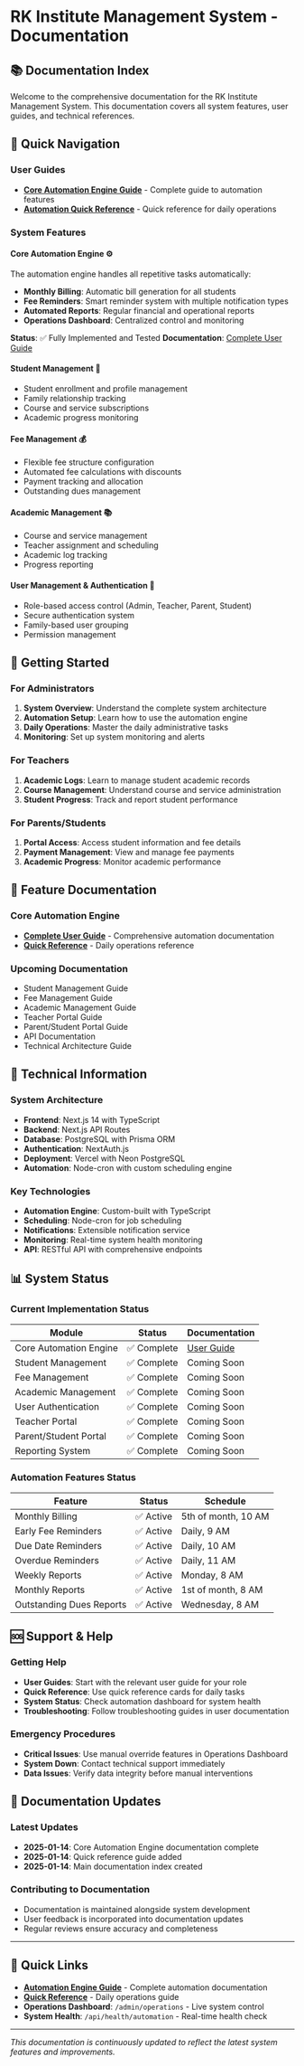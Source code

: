 # RK Institute Management System - Documentation

## 📚 Documentation Index

Welcome to the comprehensive documentation for the RK Institute Management System. This documentation covers all system features, user guides, and technical references.

## 🎯 Quick Navigation

### User Guides

- **[Core Automation Engine Guide](user-guides/automation-engine-guide.md)** - Complete guide to automation features
- **[Automation Quick Reference](user-guides/automation-quick-reference.md)** - Quick reference for daily operations

### System Features

#### Core Automation Engine ⚙️

The automation engine handles all repetitive tasks automatically:

- **Monthly Billing**: Automatic bill generation for all students
- **Fee Reminders**: Smart reminder system with multiple notification types
- **Automated Reports**: Regular financial and operational reports
- **Operations Dashboard**: Centralized control and monitoring

**Status**: ✅ Fully Implemented and Tested
**Documentation**: [Complete User Guide](user-guides/automation-engine-guide.md)

#### Student Management 👥

- Student enrollment and profile management
- Family relationship tracking
- Course and service subscriptions
- Academic progress monitoring

#### Fee Management 💰

- Flexible fee structure configuration
- Automated fee calculations with discounts
- Payment tracking and allocation
- Outstanding dues management

#### Academic Management 📚

- Course and service management
- Teacher assignment and scheduling
- Academic log tracking
- Progress reporting

#### User Management & Authentication 🔐

- Role-based access control (Admin, Teacher, Parent, Student)
- Secure authentication system
- Family-based user grouping
- Permission management

## 🚀 Getting Started

### For Administrators

1. **System Overview**: Understand the complete system architecture
2. **Automation Setup**: Learn how to use the automation engine
3. **Daily Operations**: Master the daily administrative tasks
4. **Monitoring**: Set up system monitoring and alerts

### For Teachers

1. **Academic Logs**: Learn to manage student academic records
2. **Course Management**: Understand course and service administration
3. **Student Progress**: Track and report student performance

### For Parents/Students

1. **Portal Access**: Access student information and fee details
2. **Payment Management**: View and manage fee payments
3. **Academic Progress**: Monitor academic performance

## 📖 Feature Documentation

### Core Automation Engine

- **[Complete User Guide](user-guides/automation-engine-guide.md)** - Comprehensive automation documentation
- **[Quick Reference](user-guides/automation-quick-reference.md)** - Daily operations reference

### Upcoming Documentation

- Student Management Guide
- Fee Management Guide
- Academic Management Guide
- Teacher Portal Guide
- Parent/Student Portal Guide
- API Documentation
- Technical Architecture Guide

## 🔧 Technical Information

### System Architecture

- **Frontend**: Next.js 14 with TypeScript
- **Backend**: Next.js API Routes
- **Database**: PostgreSQL with Prisma ORM
- **Authentication**: NextAuth.js
- **Deployment**: Vercel with Neon PostgreSQL
- **Automation**: Node-cron with custom scheduling engine

### Key Technologies

- **Automation Engine**: Custom-built with TypeScript
- **Scheduling**: Node-cron for job scheduling
- **Notifications**: Extensible notification service
- **Monitoring**: Real-time system health monitoring
- **API**: RESTful API with comprehensive endpoints

## 📊 System Status

### Current Implementation Status

| **Module**             | **Status**  | **Documentation**                                    |
| ---------------------- | ----------- | ---------------------------------------------------- |
| Core Automation Engine | ✅ Complete | [User Guide](user-guides/automation-engine-guide.md) |
| Student Management     | ✅ Complete | Coming Soon                                          |
| Fee Management         | ✅ Complete | Coming Soon                                          |
| Academic Management    | ✅ Complete | Coming Soon                                          |
| User Authentication    | ✅ Complete | Coming Soon                                          |
| Teacher Portal         | ✅ Complete | Coming Soon                                          |
| Parent/Student Portal  | ✅ Complete | Coming Soon                                          |
| Reporting System       | ✅ Complete | Coming Soon                                          |

### Automation Features Status

| **Feature**              | **Status** | **Schedule**        |
| ------------------------ | ---------- | ------------------- |
| Monthly Billing          | ✅ Active  | 5th of month, 10 AM |
| Early Fee Reminders      | ✅ Active  | Daily, 9 AM         |
| Due Date Reminders       | ✅ Active  | Daily, 10 AM        |
| Overdue Reminders        | ✅ Active  | Daily, 11 AM        |
| Weekly Reports           | ✅ Active  | Monday, 8 AM        |
| Monthly Reports          | ✅ Active  | 1st of month, 8 AM  |
| Outstanding Dues Reports | ✅ Active  | Wednesday, 8 AM     |

## 🆘 Support & Help

### Getting Help

- **User Guides**: Start with the relevant user guide for your role
- **Quick Reference**: Use quick reference cards for daily tasks
- **System Status**: Check automation dashboard for system health
- **Troubleshooting**: Follow troubleshooting guides in user documentation

### Emergency Procedures

- **Critical Issues**: Use manual override features in Operations Dashboard
- **System Down**: Contact technical support immediately
- **Data Issues**: Verify data integrity before manual interventions

## 📝 Documentation Updates

### Latest Updates

- **2025-01-14**: Core Automation Engine documentation complete
- **2025-01-14**: Quick reference guide added
- **2025-01-14**: Main documentation index created

### Contributing to Documentation

- Documentation is maintained alongside system development
- User feedback is incorporated into documentation updates
- Regular reviews ensure accuracy and completeness

---

## 🔗 Quick Links

- **[Automation Engine Guide](user-guides/automation-engine-guide.md)** - Complete automation documentation
- **[Quick Reference](user-guides/automation-quick-reference.md)** - Daily operations guide
- **Operations Dashboard**: `/admin/operations` - Live system control
- **System Health**: `/api/health/automation` - Real-time health check

---

_This documentation is continuously updated to reflect the latest system features and improvements._
